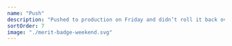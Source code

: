 ```yaml
---
name: "Push"
description: "Pushed to production on Friday and didn’t roll it back over the weekend"
sortOrder: 7
image: "./merit-badge-weekend.svg"
---
```

